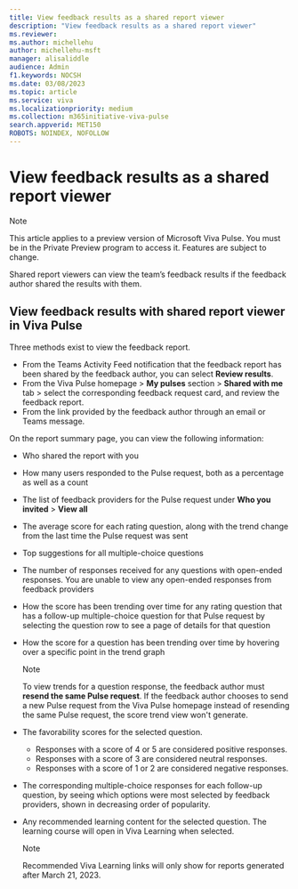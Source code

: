 ```yaml
---
title: View feedback results as a shared report viewer
description: "View feedback results as a shared report viewer"
ms.reviewer: 
ms.author: michellehu
author: michellehu-msft
manager: alisaliddle
audience: Admin
f1.keywords: NOCSH
ms.date: 03/08/2023
ms.topic: article
ms.service: viva
ms.localizationpriority: medium
ms.collection: m365initiative-viva-pulse  
search.appverid: MET150
ROBOTS: NOINDEX, NOFOLLOW
---
```


# View feedback results as a shared report viewer

> [!NOTE]
> This article applies to a preview version of Microsoft Viva Pulse. You must be in the Private Preview program to access it. Features are subject to change.

Shared report viewers can view the team’s feedback results if the feedback author shared the results with them.

## View feedback results with shared report viewer in Viva Pulse

Three methods exist to view the feedback report.
- From the Teams Activity Feed notification that the feedback report has been shared by the feedback author, you can select **Review results**. 
- From the Viva Pulse homepage > **My pulses** section > **Shared with me** tab > select the corresponding feedback request card, and review the feedback report.
- From the link provided by the feedback author through an email or Teams message.
 
On the report summary page, you can view the following information:
- Who shared the report with you
- How many users responded to the Pulse request, both as a percentage as well as a count
- The list of feedback providers for the Pulse request under **Who you invited** > **View all**
- The average score for each rating question, along with the trend change from the last time the Pulse request was sent
- Top suggestions for all multiple-choice questions
- The number of responses received for any questions with open-ended responses. You are unable to view any open-ended responses from feedback providers
- How the score has been trending over time for any rating question that has a follow-up multiple-choice question for that Pulse request by selecting the question row to see a page of details for that question
- How the score for a question has been trending over time by hovering over a specific point in the trend graph
       
   > [!NOTE] 
   > To view trends for a question response, the feedback author must **resend the same Pulse request**. If the feedback author chooses to send a new Pulse request from the Viva Pulse homepage instead of resending the same Pulse request, the score trend view won't generate.
       
- The favorability scores for the selected question.
   - Responses with a score of 4 or 5 are considered positive responses.
   - Responses with a score of 3 are considered neutral responses.
   - Responses with a score of 1 or 2 are considered negative responses.

- The corresponding multiple-choice responses for each follow-up question, by seeing which options were most selected by feedback providers, shown in decreasing order of popularity.
- Any recommended learning content for the selected question. The learning course will open in Viva Learning when selected.

  > [!NOTE] 
  > Recommended Viva Learning links will only show for reports generated after March 21, 2023.
       

